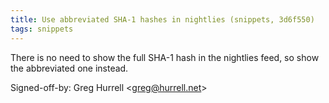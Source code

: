 ```yaml
---
title: Use abbreviated SHA-1 hashes in nightlies (snippets, 3d6f550)
tags: snippets
---
```


There is no need to show the full SHA-1 hash in the nightlies feed, so show the abbreviated one instead.

Signed-off-by: Greg Hurrell &lt;greg@hurrell.net&gt;
